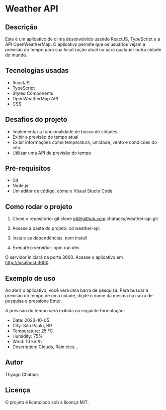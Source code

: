 # Weather API

## Descrição

Este é um aplicativo de clima desenvolvido usando ReactJS, TypeScript e a API OpenWeatherMap. O aplicativo permite que os usuários vejam a previsão do tempo para sua localização atual ou para qualquer outra cidade do mundo.

## Tecnologias usadas

- ReactJS
- TypeScript
- Styled Components
- OpenWeatherMap API
- CSS

## Desafios do projeto

- Implementar a funcionalidade de busca de cidades
- Exibir a previsão do tempo atual
- Exibir informações como temperatura, umidade, vento e condições do céu
- Utilizar uma API de previsão do tempo

## Pré-requisitos

- Git
- Node.js
- Um editor de código, como o Visual Studio Code

## Como rodar o projeto

1. Clone o repositório:
git clone git@github.com:chatacks/weather-api.git

2. Acesse a pasta do projeto:
cd weather-api

3. Instale as dependências:
npm install

4. Execute o servidor:
npm run dev

O servidor iniciará na porta 3000. Acesse o aplicativo em [http://localhost:3000](http://localhost:3000).

## Exemplo de uso

Ao abrir o aplicativo, você verá uma barra de pesquisa. Para buscar a previsão do tempo de uma cidade, digite o nome da mesma na caixa de pesquisa e pressione Enter.

A previsão do tempo será exibida na seguinte formatação:

- Date: 2023-10-05
- City: São Paulo, BR
- Temperature: 25 °C
- Humidity: 75%
- Wind: 10 km/h
- Description: Clouds, Rain etcs...

## Autor

Thyago Chatack

## Licença

O projeto é licenciado sob a licença MIT.